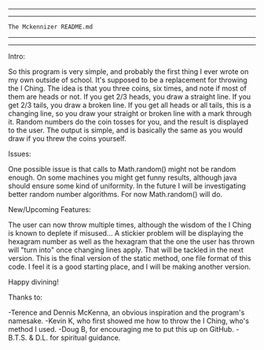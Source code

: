 ************************************
************************************
	The Mckennizer README.md		
************************************
************************************

Intro:

So this program is very simple, and probably the first thing I ever wrote
on my own outside of school. It's supposed to be a replacement for throwing
the I Ching. The idea is that you three coins, six times, and note if most 
of them are heads or not. If you get 2/3 heads, you draw a straight line.
If you get 2/3 tails, you draw a broken line. If you get all heads or all 
tails, this is a changing line, so you draw your straight or broken line with
a mark through it. Random numbers do the coin tosses for you, and the result is
displayed to the user. The output is simple, and is basically the same as you
would draw if you threw the coins yourself.

Issues:

One possible issue is that calls to Math.random() might not be random enough.
On some machines you might get funny results, although java should ensure some
kind of uniformity. In the future I will be investigating better random number
algorithms. For now Math.random() will do.

New/Upcoming Features:

The user can now throw multiple times, although the wisdom of the I Ching
is known to deplete if misused... A stickier problem will be displaying the 
hexagram number as well as the hexagram that the one the user has thrown will
"turn into" once changing lines apply. That will be tackled in the next version.
This is the final version of the static method, one file format of this code.
I feel it is a good starting place, and I will be making another version.

Happy divining!

Thanks to:
 
-Terence and Dennis McKenna, an obvious inspiration and the program's namesake.
-Kevin K, who first showed me how to throw the I Ching, who's method I used.
-Doug B, for encouraging me to put this up on GitHub.
-B.T.S. & D.L. for spiritual guidance.
